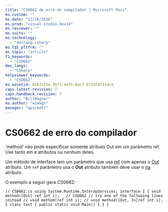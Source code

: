 ```yaml
---
title: "CS0662 de erro do compilador | Microsoft Docs"
ms.custom: ""
ms.date: "11/16/2016"
ms.prod: "visual-studio-dev14"
ms.reviewer: ""
ms.suite: ""
ms.technology: 
  - "devlang-csharp"
ms.tgt_pltfrm: ""
ms.topic: "article"
f1_keywords: 
  - "CS0662"
dev_langs: 
  - "CSharp"
helpviewer_keywords: 
  - "CS0662"
ms.assetid: 836fa15e-3bf3-4af5-8acf-072d7d731dcd
caps.latest.revision: 7
caps.handback.revision: 7
author: "BillWagner"
ms.author: "wiwagn"
manager: "wpickett"
---
```

# CS0662 de erro do compilador
'method' não pode especificar somente atributo Out em um parâmetro ref. Use tanto em e atributos ou nenhum deles.  
  
 Um método de interface tem um parâmetro que usa [ref](../../csharp/language-reference/keywords/ref.md) com apenas o [Out](frlrfSystemRuntimeInteropServicesOutAttributeClassTopic) atributo. Um `ref` parâmetro usa o **Out** atributo também deve usar o [na](frlrfSystemRuntimeInteropServicesInAttributeClassTopic) atributo.  
  
 O exemplo a seguir gera CS0662:  
  
```  
// CS0662.cs using System.Runtime.InteropServices; interface I { void method([Out] ref int i);   // CS0662 // try one of the following lines instead // void method(ref int i); // void method([Out, In]ref int i); } class test { public static void Main() { } }  
```